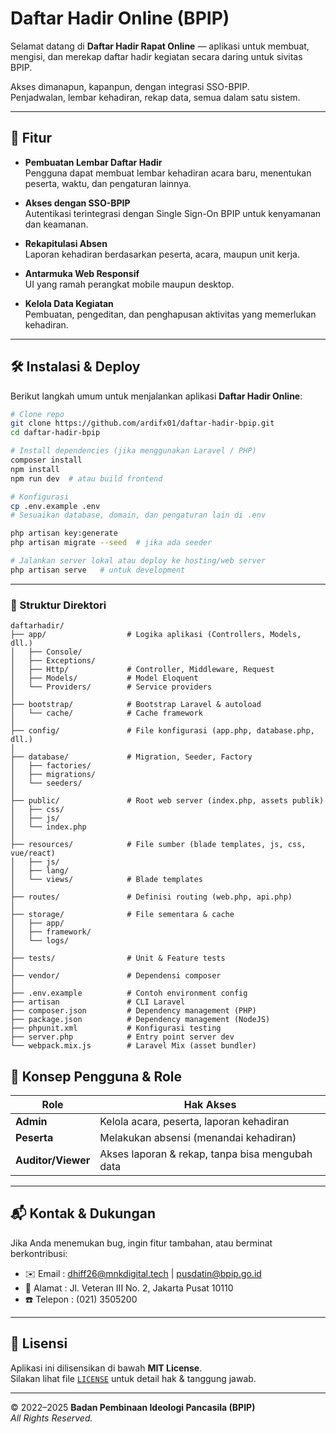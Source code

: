 # Daftar Hadir Online (BPIP)

Selamat datang di **Daftar Hadir Rapat Online** — aplikasi untuk membuat, mengisi, dan merekap daftar hadir kegiatan secara daring untuk sivitas BPIP.  

Akses dimanapun, kapanpun, dengan integrasi SSO-BPIP.  
Penjadwalan, lembar kehadiran, rekap data, semua dalam satu sistem.

---

## 🎯 Fitur

- **Pembuatan Lembar Daftar Hadir**  
  Pengguna dapat membuat lembar kehadiran acara baru, menentukan peserta, waktu, dan pengaturan lainnya.

- **Akses dengan SSO-BPIP**  
  Autentikasi terintegrasi dengan Single Sign-On BPIP untuk kenyamanan dan keamanan.

- **Rekapitulasi Absen**  
  Laporan kehadiran berdasarkan peserta, acara, maupun unit kerja.

- **Antarmuka Web Responsif**  
  UI yang ramah perangkat mobile maupun desktop.

- **Kelola Data Kegiatan**  
  Pembuatan, pengeditan, dan penghapusan aktivitas yang memerlukan kehadiran.

---

## 🛠️ Instalasi & Deploy

Berikut langkah umum untuk menjalankan aplikasi **Daftar Hadir Online**:

```bash
# Clone repo
git clone https://github.com/ardifx01/daftar-hadir-bpip.git
cd daftar-hadir-bpip

# Install dependencies (jika menggunakan Laravel / PHP)
composer install
npm install
npm run dev  # atau build frontend

# Konfigurasi
cp .env.example .env
# Sesuaikan database, domain, dan pengaturan lain di .env

php artisan key:generate
php artisan migrate --seed  # jika ada seeder

# Jalankan server lokal atau deploy ke hosting/web server
php artisan serve   # untuk development
```

---
### 📂 Struktur Direktori
```
daftarhadir/
├── app/                  # Logika aplikasi (Controllers, Models, dll.)
│   ├── Console/          
│   ├── Exceptions/
│   ├── Http/             # Controller, Middleware, Request
│   ├── Models/           # Model Eloquent
│   └── Providers/        # Service providers
│
├── bootstrap/            # Bootstrap Laravel & autoload
│   └── cache/            # Cache framework
│
├── config/               # File konfigurasi (app.php, database.php, dll.)
│
├── database/             # Migration, Seeder, Factory
│   ├── factories/
│   ├── migrations/
│   └── seeders/
│
├── public/               # Root web server (index.php, assets publik)
│   ├── css/
│   ├── js/
│   └── index.php
│
├── resources/            # File sumber (blade templates, js, css, vue/react)
│   ├── js/
│   ├── lang/
│   └── views/            # Blade templates
│
├── routes/               # Definisi routing (web.php, api.php)
│
├── storage/              # File sementara & cache
│   ├── app/
│   ├── framework/
│   └── logs/
│
├── tests/                # Unit & Feature tests
│
├── vendor/               # Dependensi composer
│
├── .env.example          # Contoh environment config
├── artisan               # CLI Laravel
├── composer.json         # Dependency management (PHP)
├── package.json          # Dependency management (NodeJS)
├── phpunit.xml           # Konfigurasi testing
├── server.php            # Entry point server dev
└── webpack.mix.js        # Laravel Mix (asset bundler)

```

## 📌 Konsep Pengguna & Role

| Role             | Hak Akses                                        |
|------------------|-------------------------------------------------|
| **Admin**        | Kelola acara, peserta, laporan kehadiran        |
| **Peserta**      | Melakukan absensi (menandai kehadiran)          |
| **Auditor/Viewer** | Akses laporan & rekap, tanpa bisa mengubah data |

---

## 📬 Kontak & Dukungan

Jika Anda menemukan bug, ingin fitur tambahan, atau berminat berkontribusi:

- ✉️ Email :  [dhiff26@mnkdigital.tech](mailto:dhiff26@mnkdigital.tech) | [pusdatin@bpip.go.id](mailto:pusdatin@bpip.go.id)
- 🏢 Alamat : Jl. Veteran III No. 2, Jakarta Pusat 10110  
- ☎️ Telepon : (021) 3505200 

---

## 📄 Lisensi

Aplikasi ini dilisensikan di bawah **MIT License**.  
Silakan lihat file [`LICENSE`](LICENSE) untuk detail hak & tanggung jawab.

---

© 2022–2025 **Badan Pembinaan Ideologi Pancasila (BPIP)**  
_All Rights Reserved._
